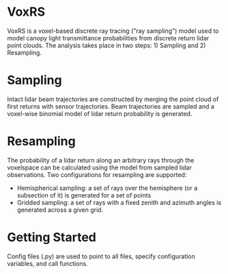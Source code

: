 # VoxRS

VoxRS is a voxel-based discrete ray tracing ("ray sampling") model used to model canopy light transmittance probabilities from discrete return lidar point clouds. The analysis takes place in two steps: 1) Sampling and 2) Resampling.

# Sampling
Intact lidar beam trajectories are constructed by merging the point cloud of first returns with sensor trajectories. Beam trajectories are sampled and a voxel-wise binomial model of lidar return probability is generated.

# Resampling
The probability of a lidar return along an arbitrary rays through the voxelspace can be calculated using the model from sampled lidar observations. Two configurations for resampling are supported:
* Hemispherical sampling: a set of rays over the hemisphere (or a subsection of it) is generated for a set of points
* Gridded sampling: a set of rays with a fixed zenith and azimuth angles is generated across a given grid.

# Getting Started
Config files (.py) are used to point to all files, specify configuration variables, and call functions.
